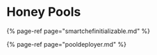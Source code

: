 # Honey Pools



{% page-ref page="smartchefinitializable.md" %}



{% page-ref page="pooldeployer.md" %}



